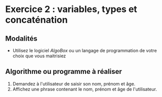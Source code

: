 # Exercice 2 : variables, types et concaténation

## Modalités

- Utilisez le logiciel *AlgoBox* ou un langage de programmation de votre choix que vous maitrisiez

## Algorithme ou programme à réaliser

1. Demandez à l'utilisateur de saisir son nom, prénom et âge.
2. Affichez une phrase contenant le nom, prénom et âge de l'utilisateur.